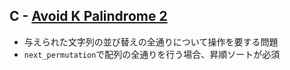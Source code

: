 ## C - [Avoid K Palindrome 2](https://atcoder.jp/contests/abc363/tasks/abc363_c)

- 与えられた文字列の並び替えの全通りについて操作を要する問題
- `next_permutation`で配列の全通りを行う場合、昇順ソートが必須

